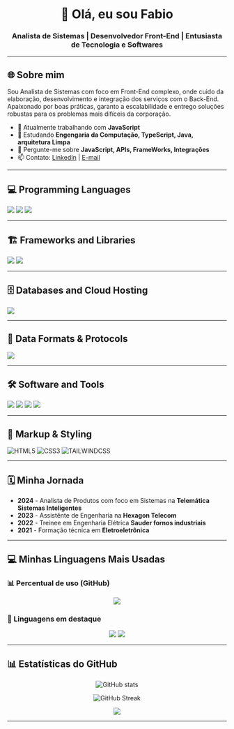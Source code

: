 <!-- Título com seu nome -->
<h1 align="center">👋 Olá, eu sou Fabio</h1>
<h3 align="center">Analista de Sistemas | Desenvolvedor Front-End | Entusiasta de Tecnologia e Softwares</h3>

---

## 🌐 Sobre mim
Sou Analista de Sistemas com foco em Front-End complexo, onde cuido da elaboração, desenvolvimento e integração dos serviços com o Back-End.
Apaixonado por boas práticas, garanto a escalabilidade e entrego soluções robustas para os problemas mais difíceis da corporação.

- 🔭 Atualmente trabalhando com **JavaScript**  
- 🌱 Estudando **Engengaria da Computação, TypeScript, Java, arquitetura Limpa**  
- 💬 Pergunte-me sobre **JavaScript, APIs, FrameWorks, Integrações**  
- 📫 Contato: [LinkedIn](https://www.linkedin.com/in/eng-fabio-teixeira/) | [E-mail](mailto:fabio.teixeira.eng@outlook.com)

---

## 💻 Programming Languages
<p align="left">
  <img src="https://img.shields.io/badge/JavaScript-F7DF1E?style=for-the-badge&logo=javascript&logoColor=black"/>
  <img src="https://img.shields.io/badge/TypeScript-3178C6?style=for-the-badge&logo=typescript&logoColor=white"/>
  <img src="https://img.shields.io/badge/Python-3776AB?style=for-the-badge&logo=python&logoColor=white"/>
</p>

---

## 🏗️ Frameworks and Libraries
<p align="left">
  <img src="https://img.shields.io/badge/React-20232A?style=for-the-badge&logo=react&logoColor=61DAFB"/>
  <img src="https://img.shields.io/badge/Bootstrap-563D7C?style=for-the-badge&logo=bootstrap&logoColor=white"/>
</p>

---

## 🗄️ Databases and Cloud Hosting
<p align="left">
  <img src="https://img.shields.io/badge/SQLServer-CC2927?style=for-the-badge&logo=microsoftsqlserver&logoColor=white"/>
</p>

---

## 🔗 Data Formats & Protocols
<p align="left">
  <img src="https://img.shields.io/badge/JSON-000000?style=for-the-badge&logo=json&logoColor=white"/>
</p>

---

## 🛠️ Software and Tools
<p align="left">
  <img src="https://img.shields.io/badge/Git-F05032?style=for-the-badge&logo=git&logoColor=white"/>
  <img src="https://img.shields.io/badge/GitHub-181717?style=for-the-badge&logo=github&logoColor=white"/>
  <img src="https://img.shields.io/badge/Postman-FF6C37?style=for-the-badge&logo=postman&logoColor=white"/>
  <img src="https://img.shields.io/badge/Figma-F24E1E?style=for-the-badge&logo=figma&logoColor=white"/>
</p>

---

## 🎨 Markup & Styling
<p align="left">
    <img src="https://img.shields.io/badge/HTML5-E34F26?style=for-the-badge&logo=html5&logoColor=white" alt="HTML5"/>
    <img src="https://img.shields.io/badge/CSS3-1572B6?style=for-the-badge&logo=css3&logoColor=white" alt="CSS3"/>
    <img src="https://img.shields.io/badge/Tailwind_CSS-06B6D4?style=for-the-badge&logo=tailwindcss&logoColor=white" alt="TAILWINDCSS"/>
</p>

---

## 🗓️ Minha Jornada
- **2024** - Analista de Produtos com foco em Sistemas na **Telemática Sistemas Inteligentes**  
- **2023** - Assistênte de Engenharia na **Hexagon Telecom**  
- **2022** - Treinee em Engenharia Elétrica **Sauder fornos industriais** 
- **2021** - Formação técnica em **Eletroeletrônica** 

---

## 💻 Minhas Linguagens Mais Usadas

### 📊 Percentual de uso (GitHub)
<p align="center">
  <img src="https://github-readme-stats.vercel.app/api/top-langs/?username=FaaF-Eng&layout=compact&theme=tokyonight"/>
</p>

### 🌟 Linguagens em destaque
<p align="center">
  <img src="https://img.shields.io/badge/JavaScript-F7DF1E?style=for-the-badge&logo=javascript&logoColor=black"/>
  <img src="https://img.shields.io/badge/Python-3776AB?style=for-the-badge&logo=python&logoColor=white"/>
</p>

---

## 📊 Estatísticas do GitHub
<p align="center">
  <img src="https://github-readme-stats.vercel.app/api?username=FaaF-Eng&show_icons=true&theme=tokyonight" alt="GitHub stats"/>
</p>
<p align="center">
  <img src="https://github-readme-streak-stats.herokuapp.com/?user=FaaF-Eng&theme=tokyonight" alt="GitHub Streak"/>
</p>
<p align="center">
  <img src="https://github-readme-activity-graph.vercel.app/graph?username=FaaF-Eng&theme=tokyo-night"/>
</p>

---
